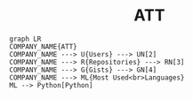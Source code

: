 <h1 align="center">ATT</h1>

```mermaid
graph LR
COMPANY_NAME{ATT}
COMPANY_NAME ---> U{Users} ---> UN[2]
COMPANY_NAME ---> R{Repositories} ---> RN[3]
COMPANY_NAME ---> G{Gists} ---> GN[4]
COMPANY_NAME ---> ML{Most Used<br>Languages}
ML --> Python[Python]
```
